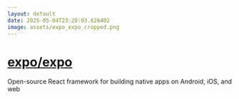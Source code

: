 ```yaml
---
layout: default
date: 2025-05-04T23:28:03.626402
image: assets/expo_expo_cropped.png
---
```


# [expo/expo](https://github.com/expo/expo)

Open-source React framework for building native apps on Android, iOS, and web
